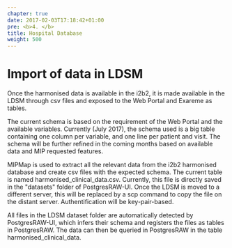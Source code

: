 ```yaml
---
chapter: true
date: 2017-02-03T17:18:42+01:00
pre: <b>4. </b>
title: Hospital Database
weight: 500
---
```


# Import of data in LDSM

Once the harmonised data is available in the i2b2, it is made available in the LDSM through csv files and exposed to the Web Portal and Exareme as tables.

The current schema is based on the requirement of the Web Portal and the available variables. Currently (July 2017), the schema used is a big table containing one column per variable, and one line per patient and visit. The schema will be further refined in the coming months based on available data and MIP requested features.

MIPMap is used to extract all the relevant data from the i2b2 harmonised database and create csv files with the expected schema. The current table is named harmonised_clinical_data.csv. Currently, this file is directly saved in the "datasets" folder of PostgresRAW-UI. Once the LDSM is moved to a different server, this will be replaced by a scp command to copy the file on the distant server. Authentification will be key-pair-based.

All files in the LDSM dataset folder are automatically detected by PostgresRAW-UI, which infers their schema and registers the files as tables in PostgresRAW. The data can then be queried in PostgresRAW in the table harmonised_clinical_data.
